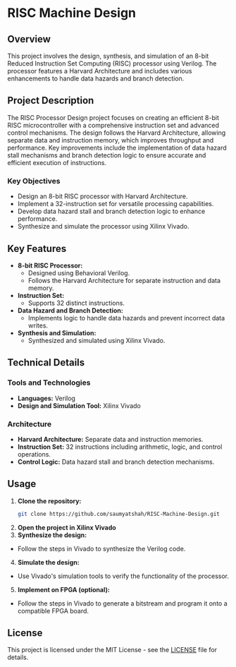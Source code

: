 # RISC Machine Design

## Overview
This project involves the design, synthesis, and simulation of an 8-bit Reduced Instruction Set Computing (RISC) processor using Verilog. The processor features a Harvard Architecture and includes various enhancements to handle data hazards and branch detection.

## Project Description
The RISC Processor Design project focuses on creating an efficient 8-bit RISC microcontroller with a comprehensive instruction set and advanced control mechanisms. The design follows the Harvard Architecture, allowing separate data and instruction memory, which improves throughput and performance. Key improvements include the implementation of data hazard stall mechanisms and branch detection logic to ensure accurate and efficient execution of instructions.

### Key Objectives
- Design an 8-bit RISC processor with Harvard Architecture.
- Implement a 32-instruction set for versatile processing capabilities.
- Develop data hazard stall and branch detection logic to enhance performance.
- Synthesize and simulate the processor using Xilinx Vivado.

## Key Features
- **8-bit RISC Processor:**
  - Designed using Behavioral Verilog.
  - Follows the Harvard Architecture for separate instruction and data memory.
- **Instruction Set:**
  - Supports 32 distinct instructions.
- **Data Hazard and Branch Detection:**
  - Implements logic to handle data hazards and prevent incorrect data writes.
- **Synthesis and Simulation:**
  - Synthesized and simulated using Xilinx Vivado.

## Technical Details
### Tools and Technologies
- **Languages:** Verilog
- **Design and Simulation Tool:** Xilinx Vivado

### Architecture
- **Harvard Architecture:** Separate data and instruction memories.
- **Instruction Set:** 32 instructions including arithmetic, logic, and control operations.
- **Control Logic:** Data hazard stall and branch detection mechanisms.

## Usage
1. **Clone the repository:**
   ```bash
   git clone https://github.com/saumyatshah/RISC-Machine-Design.git
2. **Open the project in Xilinx Vivado**
3. **Synthesize the design:**
-  Follow the steps in Vivado to synthesize the Verilog code.
4. **Simulate the design:**
-  Use Vivado's simulation tools to verify the functionality of the processor.
5. **Implement on FPGA (optional):**
-  Follow the steps in Vivado to generate a bitstream and program it onto a compatible FPGA board.

## License
This project is licensed under the MIT License - see the [LICENSE](LICENSE) file for details.
